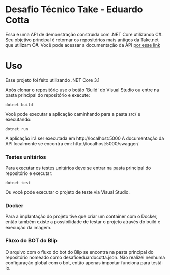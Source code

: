 # Desafio Técnico Take - Eduardo Cotta

Essa é uma API de demonstração construída com .NET Core utilizando C#. 
Seu objetivo principal é retornar os repositórios mais antigos da Take.net que utilizam C#.
Você pode acessar a documentação da API [por esse link](https://take-github-api.herokuapp.com/swagger/)

# Uso

Esse projeto foi feito utilizando .NET Core 3.1

Após clonar o repositório use o botão 'Build' do Visual Studio ou entre na pasta principal do repositório e execute:

```
dotnet build
```

Você pode executar a aplicação caminhando para a pasta src/ e executando:

```
dotnet run
```

A aplicação irá ser executada em http://localhost:5000
A documentação da API localmente se encontra em: http://localhost:5000/swagger/

### Testes unitários
Para executar os testes unitários deve se entrar na pasta principal do repositório e executar:
```
dotnet test
```
Ou você pode executar o projeto de teste via Visual Studio.

### Docker

Para a implantação do projeto tive que criar um container com o Docker, então também existe a possibilidade de testar
o projeto através do build e execução da imagem.

### Fluxo do BOT do Blip

O arquivo com o fluxo do bot do Blip se encontra na pasta principal do repositório nomeado como desafioeduardocotta.json.
Não realizei nenhuma configuração global com o bot, então apenas importar funciona para testá-lo.

